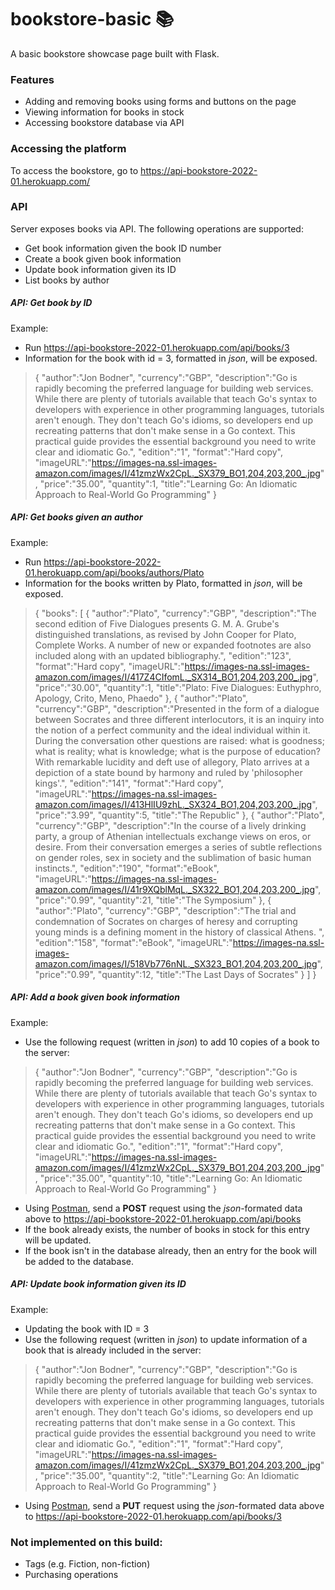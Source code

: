 # bookstore-basic 📚
A basic bookstore showcase page built with Flask.

### Features
- Adding and removing books using forms and buttons on the page
- Viewing information for books in stock
- Accessing bookstore database via API 

### Accessing the platform
To access the bookstore, go to https://api-bookstore-2022-01.herokuapp.com/

### API
Server exposes books via API. The following operations are supported:
- Get book information given the book ID number
- Create a book given book information
- Update book information given its ID
- List books by author

##### API: Get book by ID
Example:
- Run https://api-bookstore-2022-01.herokuapp.com/api/books/3
- Information for the book with id = 3, formatted in _json_, will be exposed.
> {
	"author":"Jon Bodner",
	"currency":"GBP",
	"description":"Go is rapidly becoming the preferred language for building web services. While there are plenty of tutorials available that teach Go's syntax to developers with experience in other programming languages, tutorials aren't enough. They don't teach Go's idioms, so developers end up recreating patterns that don't make sense in a Go context. This practical guide provides the essential background you need to write clear and idiomatic Go.",
	"edition":"1",
	"format":"Hard copy",
	"imageURL":"https://images-na.ssl-images-amazon.com/images/I/41zmzWx2CpL._SX379_BO1,204,203,200_.jpg",
	"price":"35.00",
	"quantity":1,
	"title":"Learning Go: An Idiomatic Approach to Real-World Go Programming"
	}
	
##### API: Get books given an author
Example:
- Run https://api-bookstore-2022-01.herokuapp.com/api/books/authors/Plato
- Information for the books written by Plato, formatted in _json_, will be exposed.
>{
	"books":
		[
			{
				"author":"Plato",
				"currency":"GBP",
				"description":"The second edition of Five Dialogues presents G. M. A. Grube's distinguished translations, as revised by John Cooper for Plato, Complete Works. A number of new or expanded footnotes are also included along with an updated bibliography.",
				"edition":"123",
				"format":"Hard copy",
				"imageURL":"https://images-na.ssl-images-amazon.com/images/I/417Z4CIfomL._SX314_BO1,204,203,200_.jpg",
				"price":"30.00",
				"quantity":1,
				"title":"Plato: Five Dialogues: Euthyphro, Apology, Crito, Meno, Phaedo"
			},
			{
				"author":"Plato",
				"currency":"GBP",
				"description":"Presented in the form of a dialogue between Socrates and three different interlocutors, it is an inquiry into the notion of a perfect community and the ideal individual within it. During the conversation other questions are raised: what is goodness; what is reality; what is knowledge; what is the purpose of education? With remarkable lucidity and deft use of allegory, Plato arrives at a depiction of a state bound by harmony and ruled by 'philosopher kings'.",
				"edition":"141",
				"format":"Hard copy",
				"imageURL":"https://images-na.ssl-images-amazon.com/images/I/413HlIU9zhL._SX324_BO1,204,203,200_.jpg",
				"price":"3.99",
				"quantity":5,
				"title":"The Republic"
			},
			{
				"author":"Plato",
				"currency":"GBP",
				"description":"In the course of a lively drinking party, a group of Athenian intellectuals exchange views on eros, or desire. From their conversation emerges a series of subtle reflections on gender roles, sex in society and the sublimation of basic human instincts.",
				"edition":"190",
				"format":"eBook",
				"imageURL":"https://images-na.ssl-images-amazon.com/images/I/41r9XQblMqL._SX322_BO1,204,203,200_.jpg",
				"price":"0.99",
				"quantity":21,
				"title":"The Symposium"
			},
			{
				"author":"Plato",
				"currency":"GBP",
				"description":"The trial and condemnation of Socrates on charges of heresy and corrupting young minds is a defining moment in the history of classical Athens. ",
				"edition":"158",
				"format":"eBook",
				"imageURL":"https://images-na.ssl-images-amazon.com/images/I/518Vb776nNL._SX323_BO1,204,203,200_.jpg",
				"price":"0.99",
				"quantity":12,
				"title":"The Last Days of Socrates"
			}
		]
}
	

##### API: Add a book given book information
Example:
- Use the following request (written in *json*) to add 10 copies of a book to the server:
> {
	"author":"Jon Bodner",
	"currency":"GBP",
	"description":"Go is rapidly becoming the preferred language for building web services. While there are plenty of tutorials available that teach Go's syntax to developers with experience in other programming languages, tutorials aren't enough. They don't teach Go's idioms, so developers end up recreating patterns that don't make sense in a Go context. This practical guide provides the essential background you need to write clear and idiomatic Go.",
	"edition":"1",
	"format":"Hard copy",
	"imageURL":"https://images-na.ssl-images-amazon.com/images/I/41zmzWx2CpL._SX379_BO1,204,203,200_.jpg",
	"price":"35.00",
	"quantity":10,
	"title":"Learning Go: An Idiomatic Approach to Real-World Go Programming"
	}
	
- Using [Postman](http://https://www.postman.com/ "Postman"), send a **POST** request using the _json_-formated data above to  https://api-bookstore-2022-01.herokuapp.com/api/books
- If the book already exists, the number of books in stock for this entry will be updated.
- If the book isn't in the database already, then an entry for the book will be added to the database.

##### API: Update book information given its ID
Example:
- Updating the book with ID = 3
- Use the following request (written in *json*) to update information of a book that is already included in the server:
> {
	"author":"Jon Bodner",
	"currency":"GBP",
	"description":"Go is rapidly becoming the preferred language for building web services. While there are plenty of tutorials available that teach Go's syntax to developers with experience in other programming languages, tutorials aren't enough. They don't teach Go's idioms, so developers end up recreating patterns that don't make sense in a Go context. This practical guide provides the essential background you need to write clear and idiomatic Go.",
	"edition":"1",
	"format":"Hard copy",
	"imageURL":"https://images-na.ssl-images-amazon.com/images/I/41zmzWx2CpL._SX379_BO1,204,203,200_.jpg",
	"price":"35.00",
	"quantity":2,
	"title":"Learning Go: An Idiomatic Approach to Real-World Go Programming"
	}
	
- Using [Postman](http://https://www.postman.com/ "Postman"), send a **PUT** request using the _json_-formated data above to  https://api-bookstore-2022-01.herokuapp.com/api/books/3




### Not implemented on this build:
- Tags (e.g. Fiction, non-fiction)
- Purchasing operations
